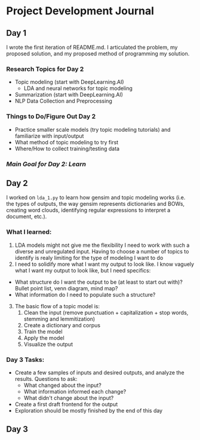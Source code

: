 # Project Development Journal

## Day 1
I wrote the first iteration of README.md. I articulated the problem, my proposed solution, and my proposed method of programming my solution.

### Research Topics for Day 2
- Topic modeling (start with DeepLearning.AI)
    - LDA and neural networks for topic modeling
- Summarization (start with DeepLearning.AI)
- NLP Data Collection and Preprocessing

### Things to Do/Figure Out Day 2
- Practice smaller scale models (try topic modeling tutorials) and familiarize with input/output
- What method of topic modeling to try first
- Where/How to collect training/testing data

### *Main Goal for Day 2: Learn*

## Day 2
I worked on `lda_1.py` to learn how gensim and topic modeling works (i.e. the types of outputs, the way gensim represents dictionaries and BOWs, creating word clouds, identifying regular expressions to interpret a document, etc.).

### What I learned:
1. LDA models might not give me the flexibility I need to work with such a diverse and unregulated input. Having to choose a number of topics to identify is realy limiting for the type of modeling I want to do
2. I need to solidify more what I want my output to look like. I know vaguely what I want my output to look like, but I need specifics:
- What structure do I want the output to be (at least to start out with)? Bullet point list, venn diagram, mind map?
- What information do I need to populate such a structure?
3. The basic flow of a topic model is:
    1. Clean the input (remove punctuation + capitalization + stop words, stemming and lemmitization)
    2. Create a dictionary and corpus
    3. Train the model
    4. Apply the model
    5. Visualize the output

### Day 3 Tasks:
- Create a few samples of inputs and desired outputs, and analyze the results. Questions to ask:
    - What changed about the input?
    - What information informed each change?
    - What didn't change about the input?
- Create a first draft frontend for the output
- Exploration should be mostly finished by the end of this day

## Day 3


